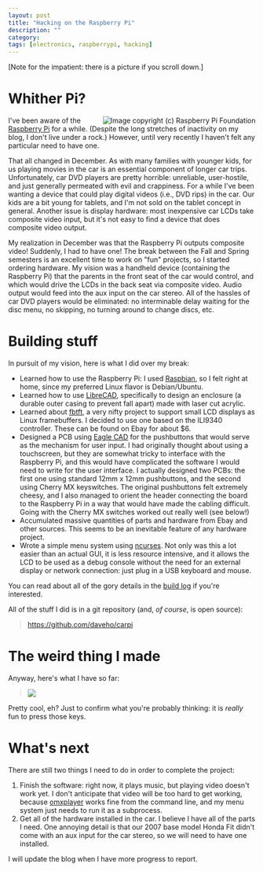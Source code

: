 ```yaml
---
layout: post
title: "Hacking on the Raspberry Pi"
description: ""
category: 
tags: [electronics, raspberrypi, hacking]
---
```


\[Note for the impatient: there is a picture if you scroll down.\]

# Whither Pi?

<img alt="Image copyright (c) Raspberry Pi Foundation" style="float: right;" src="{{ site.url }}/img/raspi-logo-sm.png" />

I've been aware of the [Raspberry Pi](http://www.raspberrypi.org/) for a while.
(Despite the long stretches of inactivity on my blog, I don't live under a rock.)
However, until very recently I haven't felt any particular need to have one.

That all changed in December.  As with many families with younger kids,
for us playing movies in the car is an essential component of longer car trips.
Unfortunately, car DVD players are pretty horrible: unreliable, user-hostile,
and just generally permeated with evil and crappiness.  For a while I've been
wanting a device that could play digital videos (i.e., DVD rips) in the car.  Our kids
are a bit young for tablets, and I'm not sold on the tablet concept in general.
Another issue is display hardware: most inexpensive car LCDs take composite
video input, but it's not easy to find a device that does composite video
output.

My realization in December was that the Raspberry Pi outputs composite
video!  Suddenly, I had to have one!  The break between the Fall and
Spring semesters is an excellent time to work on "fun" projects, so
I started ordering hardware.  My vision was a handheld
device (containing the Raspberry Pi) that the parents in the front seat
of the car would control, and which would drive the LCDs in the back seat
via composite video.  Audio output would feed into the aux input on the
car stereo.  All of the hassles of car DVD players would be eliminated:
no interminable delay waiting for the disc menu, no skipping, no
turning around to change discs, etc.

# Building stuff

In pursuit of my vision, here is what I did over my break:

* Learned how to use the Raspberry Pi: I used [Raspbian](http://www.raspbian.org/),
  so I felt right at home, since my preferred Linux flavor is Debian/Ubuntu.
* Learned how to use [LibreCAD](http://librecad.org/cms/home.html), specifically
  to design an enclosure (a durable outer casing to prevent fall apart)
  made with laser cut acrylic.
* Learned about [fbtft](https://github.com/notro/fbtft), a very nifty project
  to support small LCD displays as Linux framebuffers.  I decided to use
  one based on the ILI9340 controller.  These can be found on Ebay for
  about $6.
* Designed a PCB using [Eagle CAD](http://www.cadsoftusa.com/) for the pushbuttons
  that would serve as the mechanism for user input.  I had originally thought
  about using a touchscreen, but they are somewhat tricky to interface with
  the Raspberry Pi, and this would have complicated the software I would need
  to write for the user interface.  I actually designed two PCBs: the
  first one using standard 12mm x 12mm pushbuttons, and the second using
  Cherry MX keyswitches.  The original pushbuttons felt extremely cheesy,
  and I also managed to orient the header connecting the board to the
  Raspberry Pi in a way that would have made the cabling difficult.
  Going with the Cherry MX switches worked out really well (see below!)
* Accumulated massive quantities of parts and hardware from Ebay and other
  sources.  This seems to be an inevitable feature of any hardware project.
* Wrote a simple menu system using [ncurses](http://www.gnu.org/software/ncurses/).
  Not only was this a lot easier than an actual GUI, it is less resource
  intensive, and it allows the LCD to be used as a debug console
  without the need for an external display or network connection: just
  plug in a USB keyboard and mouse.

You can read about all of the gory details in the
[build log](https://raw.github.com/daveho/carpi/master/notes/log.txt)
if you're interested.

All of the stuff I did is in a git repository (and, *of course*, is open source):

> <https://github.com/daveho/carpi>

# The weird thing I made

Anyway, here's what I have so far:

> <a href="https://raw2.github.com/daveho/carpi/master/enclosure/pic-big.jpg"><img src="https://raw2.github.com/daveho/carpi/master/enclosure/pic-sm.jpg" /></a>

Pretty cool, eh?  Just to confirm what you're probably thinking:
it is *really* fun to press those keys.

# What's next

There are still two things I need to do in order to complete the project:

1. Finish the software: right now, it plays music, but playing video
   doesn't work yet.  I don't anticipate that video will be too hard
   to get working, because [omxplayer](https://github.com/popcornmix/omxplayer)
   works fine from the command line, and my menu system just needs to
   run it as a subprocess.
2. Get all of the hardware installed in the car.  I believe I have
   all of the parts I need.  One annoying detail is that our 2007 base model
   Honda Fit didn't come with an aux input for the car stereo, so we
   will need to have one installed.

I will update the blog when I have more progress to report.
